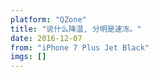 ```yaml
---
platform: "QZone"
title: "说什么降温, 分明是速冻。"
date: 2016-12-07
from: "iPhone 7 Plus Jet Black"
imgs: []
---
```

